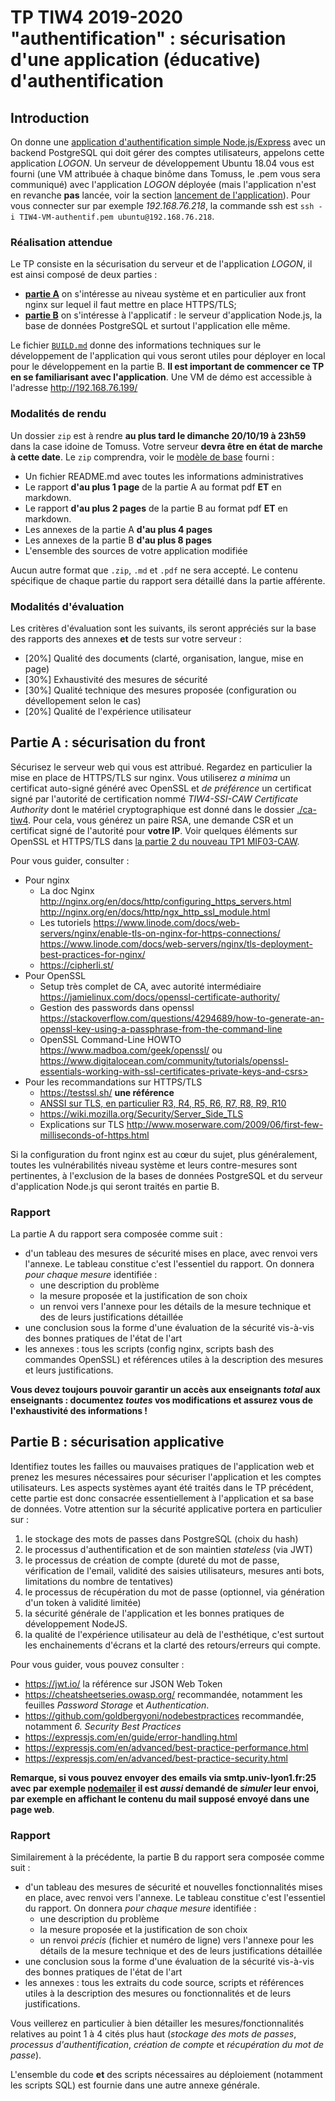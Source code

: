 TP TIW4 2019-2020 "authentification" : sécurisation d'une application (éducative) d'authentification
=====================================================================================================

Introduction
------------

On donne une [application d'authentification simple Node.js/Express](https://github.com/romulusFR/tiw4-authentication) avec un backend PostgreSQL qui doit gérer des comptes utilisateurs, appelons cette application _LOGON_.
Un serveur de développement Ubuntu 18.04 vous est fourni (une VM attribuée à chaque binôme dans Tomuss, le .pem vous sera communiqué) avec l'application _LOGON_ déployée (mais l'application n'est en revanche **pas** lancée, voir la section [lancement de l'application](./BUILD.md#Lancement-de-l'application)). Pour vous connecter sur par exemple *192.168.76.218*, la commande ssh est `ssh -i TIW4-VM-authentif.pem ubuntu@192.168.76.218`.

### Réalisation attendue

Le TP consiste en la sécurisation du serveur et de l'application _LOGON_, il est ainsi  composé de deux parties :

* **[partie A](#Partie-A-:-sécurisation-du-front)** on s'intéresse au niveau système et en particulier aux front nginx sur lequel il faut mettre en place HTTPS/TLS;
* **[partie B](#Partie-B-:-sécurisation-applicative)** on s'intéresse à l'applicatif : le serveur d'application Node.js, la base de données PostgreSQL et surtout l'application elle même.

Le fichier [`BUILD.md`](./BUILD.md) donne des informations techniques sur le développement de l'application qui vous seront utiles pour déployer en local pour le développement en la partie B. **Il est important de commencer ce TP en se familiarisant avec l'application**. Une VM de démo est accessible à l'adresse <http://192.168.76.199/>


### Modalités de rendu

Un dossier `zip` est à rendre **au plus tard le dimanche 20/10/19 à 23h59** dans la case idoine de Tomuss.
Votre serveur **devra être en état de marche à cette date**.
Le  `zip` comprendra, voir le [modèle de base](MODELE_RENDU.zip) fourni :

* Un fichier README.md avec toutes les informations administratives
* Le rapport **d'au plus 1 page** de la partie A au format pdf **ET** en markdown.
* Le rapport **d'au plus 2 pages** de la partie B au format pdf **ET** en markdown.
* Les annexes de la partie A **d'au plus 4 pages**
* Les annexes de la partie B **d'au plus 8 pages**
* L'ensemble des sources de votre application modifiée

Aucun autre format que `.zip`, `.md` et `.pdf` ne sera accepté. Le contenu spécifique de chaque partie du rapport sera détaillé dans la partie afférente.

### Modalités d'évaluation

Les critères d'évaluation sont les suivants, ils seront appréciés sur la base des rapports des annexes **et** de tests sur votre serveur :

* [20%] Qualité des documents (clarté, organisation, langue, mise en page)
* [30%] Exhaustivité des mesures de sécurité
* [30%] Qualité technique des mesures proposée (configuration ou dévellopement selon le cas)
* [20%] Qualité de l'expérience utilisateur


Partie A : sécurisation du front
--------------------------------

Sécurisez le serveur web qui vous est attribué.
Regardez en particulier la mise en place de HTTPS/TLS sur nginx.
Vous utiliserez *a minima* un certificat auto-signé généré avec OpenSSL et *de préférence* un certificat signé par l'autorité de certification nommé _TIW4-SSI-CAW Certificate Authority_ dont le matériel cryptographique est donné dans le dossier [./ca-tiw4](./ca-tiw4). Pour cela, vous générez un paire RSA, une demande CSR et un certificat signé de l'autorité pour **votre IP**. Voir quelques éléments sur OpenSSL et HTTPS/TLS dans [la partie 2 du nouveau TP1 MIF03-CAW](https://perso.liris.cnrs.fr/lionel.medini/enseignement/M1IF03/TP/TP_serveur.html).

Pour vous guider, consulter :

* Pour nginx
     - La doc Nginx <http://nginx.org/en/docs/http/configuring_https_servers.html> <http://nginx.org/en/docs/http/ngx_http_ssl_module.html>
     - Les tutoriels <https://www.linode.com/docs/web-servers/nginx/enable-tls-on-nginx-for-https-connections/> <https://www.linode.com/docs/web-servers/nginx/tls-deployment-best-practices-for-nginx/>
     - <https://cipherli.st/>
* Pour OpenSSL
     - Setup très complet de CA,  avec autorité intermédiaire <https://jamielinux.com/docs/openssl-certificate-authority/>
     - Gestion des passwords dans openssl <https://stackoverflow.com/questions/4294689/how-to-generate-an-openssl-key-using-a-passphrase-from-the-command-line>
     - OpenSSL Command-Line HOWTO <https://www.madboa.com/geek/openssl/> ou https://www.digitalocean.com/community/tutorials/openssl-essentials-working-with-ssl-certificates-private-keys-and-csrs> 
* Pour les recommandations sur HTTPS/TLS
    - <https://testssl.sh/>  **une référence**
    - [ANSSI sur TLS, en particulier R3, R4, R5, R6, R7, R8, R9, R10](https://www.ssi.gouv.fr/uploads/2016/09/guide_tls_v1.1.pdf)
    - <https://wiki.mozilla.org/Security/Server_Side_TLS>
    - Explications sur TLS <http://www.moserware.com/2009/06/first-few-milliseconds-of-https.html>


Si la configuration du front nginx est au cœur du sujet, plus généralement, toutes les vulnérabilités  niveau système et leurs contre-mesures sont pertinentes, à l'exclusion de la bases de données PostgreSQL et du serveur d'application Node.js qui seront traités en partie B.

### Rapport

La partie A du rapport sera composée comme suit :

 * d'un tableau des mesures de sécurité mises en place, avec renvoi vers l'annexe. Le tableau constitue c'est l'essentiel du rapport. On donnera _pour chaque mesure_ identifiée :
    * une description du problème
    * la mesure proposée et la justification de son choix
    * un renvoi vers l'annexe pour les détails de la mesure technique et des de leurs justifications détaillée
 * une conclusion sous la forme d'une évaluation de la sécurité vis-à-vis des bonnes pratiques de l'état de l'art
 * les annexes : tous les scripts (config nginx, scripts bash des commandes OpenSSL) et références utiles à la description des mesures et leurs justifications.

**Vous devez toujours pouvoir garantir un accès aux enseignants *total* aux enseignants : documentez *toutes* vos modifications et assurez vous de l'exhaustivité des informations !**


Partie B : sécurisation applicative
-----------------------------------

Identifiez toutes les failles ou mauvaises pratiques de l'application web et prenez les mesures nécessaires pour sécuriser l'application et les comptes utilisateurs. Les aspects systèmes ayant été traités dans le TP précédent, cette partie est donc consacrée essentiellement à l'application et sa base de données. Votre attention sur la sécurité applicative portera en particulier sur :

  1. le stockage des mots de passes dans PostgreSQL (choix du hash)
  2. le processus d'authentification et de son maintien _stateless_ (via JWT)
  3. le processus de création de compte (dureté du mot de passe, vérification de l'email, validité des saisies utilisateurs, mesures anti bots, limitations du nombre de tentatives)
  4. le processus de récupération du mot de passe (optionnel, via génération d'un token à validité limitée)
  5. la sécurité générale de l'application et les bonnes pratiques de développement NodeJS.
  6. la qualité de l'expérience utilisateur au delà de l'esthétique, c'est surtout les enchainements d'écrans et la clarté des retours/erreurs qui compte.


Pour vous guider, vous pouvez consulter :

* <https://jwt.io/> la référence sur JSON Web Token
* <https://cheatsheetseries.owasp.org/> recommandée, notamment les feuilles _Password Storage_ et _Authentication_.
* <https://github.com/goldbergyoni/nodebestpractices> recommandée, notamment  _6. Security Best Practices_
* <https://expressjs.com/en/guide/error-handling.html>
* <https://expressjs.com/en/advanced/best-practice-performance.html>
* <https://expressjs.com/en/advanced/best-practice-security.html>


**Remarque, si vous pouvez envoyer des emails via smtp.univ-lyon1.fr:25 avec par exemple [nodemailer](https://nodemailer.com/about/) il est _aussi_ demandé de _simuler_ leur envoi, par exemple en affichant le contenu du mail supposé envoyé dans une page web**.

### Rapport

Similairement à la précédente, la partie B du rapport sera composée comme suit :


 * d'un tableau des mesures de sécurité et nouvelles fonctionnalités mises en place, avec renvoi vers l'annexe. Le tableau constitue c'est l'essentiel du rapport. On donnera _pour chaque mesure_ identifiée :
    * une description du problème
    * la mesure proposée et la justification de son choix
    * un renvoi _précis_ (fichier et numéro de ligne) vers l'annexe pour les détails de la mesure technique et des de leurs justifications détaillée
 * une conclusion sous la forme d'une évaluation de la sécurité vis-à-vis des bonnes pratiques de l'état de l'art
* les annexes : tous les extraits du code source, scripts et références utiles à la description des mesures ou fonctionnalités et de leurs justifications.

Vous veillerez en particulier à bien détailler les mesures/fonctionnalités relatives au point 1 à 4 cités plus haut (_stockage des mots de passes_, _processus d'authentification_, _création de compte_ et _récupération du mot de passe_).

L'ensemble du code **et** des scripts nécessaires au déploiement (notamment les scripts SQL) est fournie dans une autre annexe générale.
